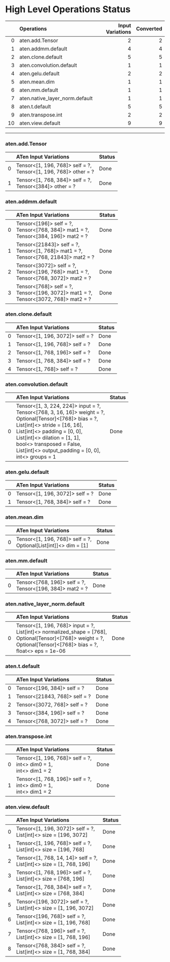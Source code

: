 # High Level Operations Status
|    | Operations                     |   Input Variations |   Converted |
|---:|:-------------------------------|-------------------:|------------:|
|  0 | aten.add.Tensor                |                  2 |           2 |
|  1 | aten.addmm.default             |                  4 |           4 |
|  2 | aten.clone.default             |                  5 |           5 |
|  3 | aten.convolution.default       |                  1 |           1 |
|  4 | aten.gelu.default              |                  2 |           2 |
|  5 | aten.mean.dim                  |                  1 |           1 |
|  6 | aten.mm.default                |                  1 |           1 |
|  7 | aten.native_layer_norm.default |                  1 |           1 |
|  8 | aten.t.default                 |                  5 |           5 |
|  9 | aten.transpose.int             |                  2 |           2 |
| 10 | aten.view.default              |                  9 |           9 |
***
### aten.add.Tensor
|    | ATen Input Variations                                              | Status   |
|---:|:-------------------------------------------------------------------|:---------|
|  0 | Tensor<[1, 196, 768]> self = ?,<br>Tensor<[1, 196, 768]> other = ? | Done     |
|  1 | Tensor<[1, 768, 384]> self = ?,<br>Tensor<[384]> other = ?         | Done     |
### aten.addmm.default
|    | ATen Input Variations                                                                    | Status   |
|---:|:-----------------------------------------------------------------------------------------|:---------|
|  0 | Tensor<[196]> self = ?,<br>Tensor<[768, 384]> mat1 = ?,<br>Tensor<[384, 196]> mat2 = ?   | Done     |
|  1 | Tensor<[21843]> self = ?,<br>Tensor<[1, 768]> mat1 = ?,<br>Tensor<[768, 21843]> mat2 = ? | Done     |
|  2 | Tensor<[3072]> self = ?,<br>Tensor<[196, 768]> mat1 = ?,<br>Tensor<[768, 3072]> mat2 = ? | Done     |
|  3 | Tensor<[768]> self = ?,<br>Tensor<[196, 3072]> mat1 = ?,<br>Tensor<[3072, 768]> mat2 = ? | Done     |
### aten.clone.default
|    | ATen Input Variations           | Status   |
|---:|:--------------------------------|:---------|
|  0 | Tensor<[1, 196, 3072]> self = ? | Done     |
|  1 | Tensor<[1, 196, 768]> self = ?  | Done     |
|  2 | Tensor<[1, 768, 196]> self = ?  | Done     |
|  3 | Tensor<[1, 768, 384]> self = ?  | Done     |
|  4 | Tensor<[1, 768]> self = ?       | Done     |
### aten.convolution.default
|    | ATen Input Variations                                                                                                                                                                                                                                                                                           | Status   |
|---:|:----------------------------------------------------------------------------------------------------------------------------------------------------------------------------------------------------------------------------------------------------------------------------------------------------------------|:---------|
|  0 | Tensor<[1, 3, 224, 224]> input = ?,<br>Tensor<[768, 3, 16, 16]> weight = ?,<br>Optional[Tensor]<[768]> bias = ?,<br>List[int]<> stride = [16, 16],<br>List[int]<> padding = [0, 0],<br>List[int]<> dilation = [1, 1],<br>bool<> transposed = False,<br>List[int]<> output_padding = [0, 0],<br>int<> groups = 1 | Done     |
### aten.gelu.default
|    | ATen Input Variations           | Status   |
|---:|:--------------------------------|:---------|
|  0 | Tensor<[1, 196, 3072]> self = ? | Done     |
|  1 | Tensor<[1, 768, 384]> self = ?  | Done     |
### aten.mean.dim
|    | ATen Input Variations                                              | Status   |
|---:|:-------------------------------------------------------------------|:---------|
|  0 | Tensor<[1, 196, 768]> self = ?,<br>Optional[List[int]]<> dim = [1] | Done     |
### aten.mm.default
|    | ATen Input Variations                                       | Status   |
|---:|:------------------------------------------------------------|:---------|
|  0 | Tensor<[768, 196]> self = ?,<br>Tensor<[196, 384]> mat2 = ? | Done     |
### aten.native_layer_norm.default
|    | ATen Input Variations                                                                                                                                                        | Status   |
|---:|:-----------------------------------------------------------------------------------------------------------------------------------------------------------------------------|:---------|
|  0 | Tensor<[1, 196, 768]> input = ?,<br>List[int]<> normalized_shape = [768],<br>Optional[Tensor]<[768]> weight = ?,<br>Optional[Tensor]<[768]> bias = ?,<br>float<> eps = 1e-06 | Done     |
### aten.t.default
|    | ATen Input Variations         | Status   |
|---:|:------------------------------|:---------|
|  0 | Tensor<[196, 384]> self = ?   | Done     |
|  1 | Tensor<[21843, 768]> self = ? | Done     |
|  2 | Tensor<[3072, 768]> self = ?  | Done     |
|  3 | Tensor<[384, 196]> self = ?   | Done     |
|  4 | Tensor<[768, 3072]> self = ?  | Done     |
### aten.transpose.int
|    | ATen Input Variations                                                | Status   |
|---:|:---------------------------------------------------------------------|:---------|
|  0 | Tensor<[1, 196, 768]> self = ?,<br>int<> dim0 = 1,<br>int<> dim1 = 2 | Done     |
|  1 | Tensor<[1, 768, 196]> self = ?,<br>int<> dim0 = 1,<br>int<> dim1 = 2 | Done     |
### aten.view.default
|    | ATen Input Variations                                                  | Status   |
|---:|:-----------------------------------------------------------------------|:---------|
|  0 | Tensor<[1, 196, 3072]> self = ?,<br>List[int]<> size = [196, 3072]     | Done     |
|  1 | Tensor<[1, 196, 768]> self = ?,<br>List[int]<> size = [196, 768]       | Done     |
|  2 | Tensor<[1, 768, 14, 14]> self = ?,<br>List[int]<> size = [1, 768, 196] | Done     |
|  3 | Tensor<[1, 768, 196]> self = ?,<br>List[int]<> size = [768, 196]       | Done     |
|  4 | Tensor<[1, 768, 384]> self = ?,<br>List[int]<> size = [768, 384]       | Done     |
|  5 | Tensor<[196, 3072]> self = ?,<br>List[int]<> size = [1, 196, 3072]     | Done     |
|  6 | Tensor<[196, 768]> self = ?,<br>List[int]<> size = [1, 196, 768]       | Done     |
|  7 | Tensor<[768, 196]> self = ?,<br>List[int]<> size = [1, 768, 196]       | Done     |
|  8 | Tensor<[768, 384]> self = ?,<br>List[int]<> size = [1, 768, 384]       | Done     |

